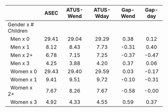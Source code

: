 
|                      |         ASEC |    ATUS-Wend |    ATUS-Wday |     Gap-Wend |      Gap-day |
| -------------------- | :----------: | :----------: | :----------: | :----------: | :----------: |
| Gender x # Children  |              |              |              |              |              |
| &nbsp;&nbsp;Men x 0  |        29.41 |        29.04 |        29.29 |         0.38 |         0.12 |
| &nbsp;&nbsp;Men x 1  |         8.12 |         8.43 |         7.73 |        -0.31 |         0.40 |
| &nbsp;&nbsp;Men x 2+ |         6.78 |         7.15 |         7.25 |        -0.37 |        -0.47 |
| &nbsp;&nbsp;Men x 3  |         4.25 |         3.88 |         4.20 |         0.37 |         0.06 |
| &nbsp;&nbsp;Women x 0 |        29.43 |        29.40 |        29.59 |         0.03 |        -0.17 |
| &nbsp;&nbsp;Women x 1 |         9.41 |         9.51 |         9.72 |        -0.10 |        -0.31 |
| &nbsp;&nbsp;Women x 2+ |         7.67 |         8.26 |         7.67 |        -0.58 |        -0.00 |
| &nbsp;&nbsp;Women x 3 |         4.92 |         4.33 |         4.55 |         0.59 |         0.37 |

